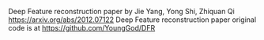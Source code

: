 Deep Feature reconstruction paper by Jie Yang, Yong Shi, Zhiquan Qi     https://arxiv.org/abs/2012.07122
Deep Feature reconstruction paper original code is at https://github.com/YoungGod/DFR
